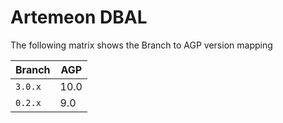 
# Artemeon DBAL

The following matrix shows the Branch to AGP version mapping 

| Branch  | AGP                |
|---------|--------------------|
| `3.0.x` | 10.0               |
| `0.2.x` | 9.0                |
